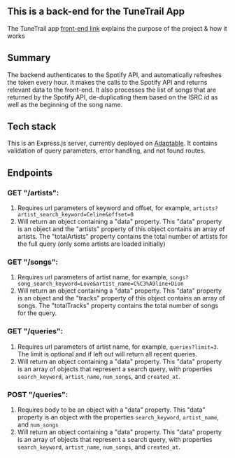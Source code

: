 ## This is a back-end for the TuneTrail App

The TuneTrail app [front-end link](https://github.com/adamawalters/artist-song-keyword-searcher/) explains the purpose of the project & how it works

## Summary

The backend authenticates to the Spotify API, and automatically refreshes the token every hour. It makes the calls to the Spotify API and returns relevant data to the front-end. It also processes the list of songs that are returned by the Spotify API, de-duplicating them based on the ISRC id as well as the beginning of the song name. 

## Tech stack

This is an Express.js server, currently deployed on [Adaptable](https://spotify-backend.adaptable.app). It contains validation of query parameters, error handling, and not found routes. 

## Endpoints
### GET "/artists": 
1. Requires url parameters of keyword and offset, for example, `artists?artist_search_keyword=Celine&offset=0`
2. Will return an object containing a "data" property. This "data" property is an object and the "artists" property of this object contains an array of artists. The "totalArtists" property contains the total number of artists for the full query (only some artists are loaded initially)

### GET "/songs": 
1. Requires url parameters of artist name, for example, `songs?song_search_keyword=Love&artist_name=C%C3%A9line+Dion`
2. Will return an object containing a "data" property. This "data" property is an object and the "tracks" property of this object contains an array of songs. The "totalTracks" property contains the total number of songs for the query. 

### GET "/queries": 
1. Requires url parameters of artist name, for example, `queries?limit=3`. The limit is optional and if left out will return all recent queries. 
2. Will return an object containing a "data" property. This "data" property is an array of objects that represent a search query, with properties  `search_keyword`, `artist_name`, `num_songs`, and `created_at`.   

### POST "/queries":
1. Requires body to be an object with a "data" property. This "data" property is an object with the properties `search_keyword`, `artist_name`, and `num_songs`
2. Will return an object containing a "data" property. This "data" property is an array of objects that represent a search query, with properties  `search_keyword`, `artist_name`, `num_songs`, and `created_at`. 
